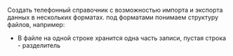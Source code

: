 Создать телефонный справочник с возможностью импорта и экспорта данных в нескольких форматах.
под форматами понимаем структуру файлов, например:
* В файле на одной строке хранится одна часть записи, пустая строка - разделитель